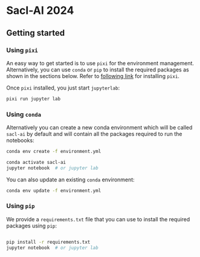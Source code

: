 # Sacl-AI 2024

## Getting started

### Using `pixi`

An easy way to get started is to use `pixi` for the environment management.
Alternatively, you can use `conda` or `pip` to install the required packages as shown
in the sections below. Refer to [following link](https://pixi.sh/latest/#installation)
for installing `pixi`.

Once `pixi` installed, you just start `jupyterlab`:

```bash
pixi run jupyter lab
```

### Using `conda`

Alternatively you can create a new conda environment which will be called
`sacl-ai` by default and will contain all the packages required to run the
notebooks:

``` bash
conda env create -f environment.yml
```

```bash
conda activate sacl-ai
jupyter notebook  # or jupyter lab
```

You can also update an existing `conda` environment:


``` bash
conda env update -f environment.yml
```

### Using `pip`

We provide a `requirements.txt` file that you can use to install the required
packages using `pip`:

```bash

pip install -r requirements.txt
jupyter notebook  # or jupyter lab
```
